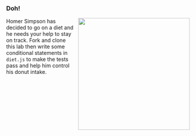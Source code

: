 ### Doh!
<img src="https://s3.amazonaws.com/after-school-assets/homer.gif" width="300px" align="right" hspace="10"> Homer Simpson has decided to go on a diet and he needs your help to stay on track. Fork and clone this lab then write some conditional statements in `diet.js` to make the tests pass and help him control his donut intake. 